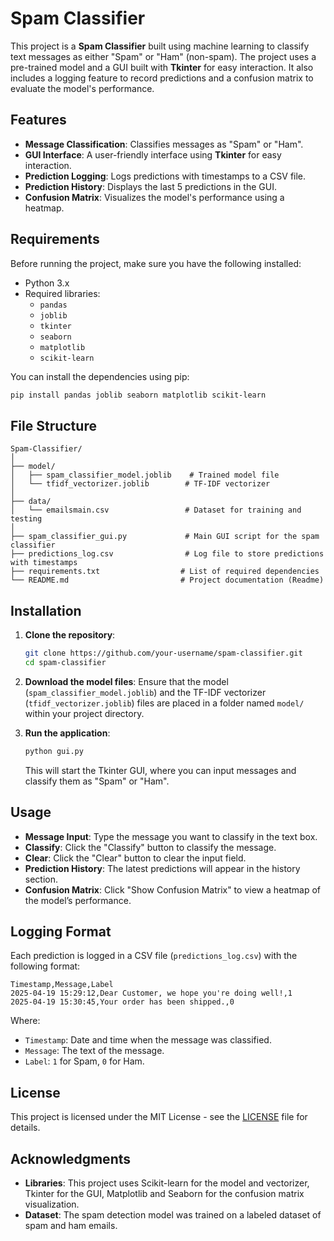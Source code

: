 
# Spam Classifier

This project is a **Spam Classifier** built using machine learning to classify text messages as either "Spam" or "Ham" (non-spam). The project uses a pre-trained model and a GUI built with **Tkinter** for easy interaction. It also includes a logging feature to record predictions and a confusion matrix to evaluate the model's performance.

## Features

- **Message Classification**: Classifies messages as "Spam" or "Ham".
- **GUI Interface**: A user-friendly interface using **Tkinter** for easy interaction.
- **Prediction Logging**: Logs predictions with timestamps to a CSV file.
- **Prediction History**: Displays the last 5 predictions in the GUI.
- **Confusion Matrix**: Visualizes the model's performance using a heatmap.

## Requirements

Before running the project, make sure you have the following installed:

- Python 3.x
- Required libraries:
    - `pandas`
    - `joblib`
    - `tkinter`
    - `seaborn`
    - `matplotlib`
    - `scikit-learn`

You can install the dependencies using pip:

```bash
pip install pandas joblib seaborn matplotlib scikit-learn
```
## File Structure
```
Spam-Classifier/
│
├── model/
│   ├── spam_classifier_model.joblib    # Trained model file
│   └── tfidf_vectorizer.joblib        # TF-IDF vectorizer
│
├── data/
│   └── emailsmain.csv                 # Dataset for training and testing
│
├── spam_classifier_gui.py             # Main GUI script for the spam classifier
├── predictions_log.csv                # Log file to store predictions with timestamps
├── requirements.txt                  # List of required dependencies
└── README.md                         # Project documentation (Readme)
```

## Installation

1. **Clone the repository**:
   
   ```bash
   git clone https://github.com/your-username/spam-classifier.git
   cd spam-classifier
   ```

2. **Download the model files**:
   Ensure that the model (`spam_classifier_model.joblib`) and the TF-IDF vectorizer (`tfidf_vectorizer.joblib`) files are placed in a folder named `model/` within your project directory.

3. **Run the application**:

   ```bash
   python gui.py
   ```

   This will start the Tkinter GUI, where you can input messages and classify them as "Spam" or "Ham".

## Usage

- **Message Input**: Type the message you want to classify in the text box.
- **Classify**: Click the "Classify" button to classify the message.
- **Clear**: Click the "Clear" button to clear the input field.
- **Prediction History**: The latest predictions will appear in the history section.
- **Confusion Matrix**: Click "Show Confusion Matrix" to view a heatmap of the model’s performance.

## Logging Format

Each prediction is logged in a CSV file (`predictions_log.csv`) with the following format:

```
Timestamp,Message,Label
2025-04-19 15:29:12,Dear Customer, we hope you're doing well!,1
2025-04-19 15:30:45,Your order has been shipped.,0
```

Where:
- `Timestamp`: Date and time when the message was classified.
- `Message`: The text of the message.
- `Label`: `1` for Spam, `0` for Ham.

## License

This project is licensed under the MIT License - see the [LICENSE](LICENSE) file for details.

## Acknowledgments

- **Libraries**: This project uses Scikit-learn for the model and vectorizer, Tkinter for the GUI, Matplotlib and Seaborn for the confusion matrix visualization.
- **Dataset**: The spam detection model was trained on a labeled dataset of spam and ham emails.
